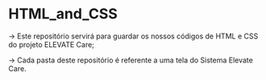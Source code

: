 # HTML_and_CSS
-> Este repositório servirá para guardar os nossos códigos de HTML e CSS do projeto ELEVATE Care;

-> Cada pasta deste repositório é referente a uma tela do Sistema Elevate Care.
